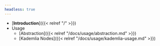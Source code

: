 ```yaml
---
headless: true
---
```


- [**Introduction**]({{< relref "/" >}})
- Usage
  - [Abstraction]({{< relref "/docs/usage/abstraction.md" >}})
  - [Kademlia Nodes]({{< relref "/docs/usage/kademlia-usage.md" >}})
